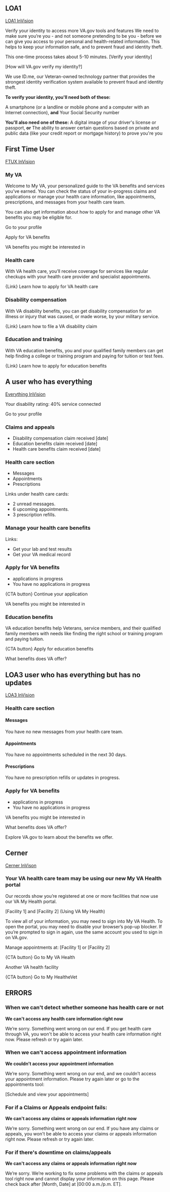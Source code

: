 ## LOA1

[LOA1 InVision](https://vsateams.invisionapp.com/share/SH10HT8JCKYM#/448032788_My_VA_LOA1)

Verify your identity to access more VA.gov tools and features
We need to make sure you’re you - and not someone pretending to be you - before we can give you access to your personal and health-related information. This helps to keep your information safe, and to prevent fraud and identity theft.

This one-time process takes about 5-10 minutes.
[Verify your identity]

[How will VA.gov verify my identity?]

We use ID.me, our Veteran-owned technology partner that provides the strongest identity verification system available to prevent fraud and identity theft.

**To verify your identity, you'll need both of these:**
           
A smartphone (or a landline or mobile phone and a computer with an Internet connection),
**and**
Your Social Security number</li>
       
**You'll also need one of these:**
A digital image of your driver's license or passport,
**or**
The ability to answer certain questions based on private and public data (like your credit report or mortgage history) to prove you're you



## First Time User

[FTUX InVision](https://vsateams.invisionapp.com/share/SH10HT8JCKYM#/448032787_My_VA_FTUX)

### My VA
Welcome to My VA, your personalized guide to the VA benefits and services you’ve earned. You can check the status of your in-progress claims and applications or manage your health care information, like appointments, prescriptions, and messages from your health care team.

You can also get information about how to apply for and manage other VA benefits you may be eligible for.

Go to your profile

Apply for VA benefits

VA benefits you might be interested in

### Health care
With VA health care, you’ll receive coverage for services like regular checkups with your health care provider and specialist appointments.

{Link} 
Learn how to apply for VA health care

### Disability compensation
With VA disability benefits, you can get disability compensation for an illness or injury that was caused, or made worse, by your military service.

{Link} 
Learn how to file a VA disability claim

### Education and training
With VA education benefits, you and your qualified family members can get help finding a college or training program and paying for tuition or test fees.
 
 {Link} 
Learn how to apply for education benefits



## A user who has everything

[Everything InVision](https://vsateams.invisionapp.com/share/SH10HT8JCKYM#/448032782_My_VA_Desktop_Everything)

Your disability rating: 40% service connected 

Go to your profile

### Claims and appeals

- Disability compensation claim received [date]
- Education benefits claim received [date]
- Health care benefits claim received [date]
 
### Health care section

- Messages
- Appointments
- Prescriptions
 
 
Links under health care cards:

- 2 unread messages.
- 6 upcoming appointments.
- 3 prescription refills.
 
### Manage your health care benefits 
 
Links:

- Get your lab and test results
- Get your VA medical record
 
### Apply for VA benefits

- applications in progress
- You have no applications in progress

{CTA button} 
Continue your application

VA benefits you might be interested in

### Education benefits
VA education benefits help Veterans, service members, and their qualified family members with needs like finding the right school or training program and paying tuition.
 
{CTA button} 
Apply for education benefits

What benefits does VA offer?


## LOA3 user who has everything but has no updates

[LOA3 InVision](https://vsateams.invisionapp.com/share/RNZWCZBXZJ6#/443287787_My_VA_No_Updates)

### Health care section

#### Messages
You have no new messages from your health care team.

#### Appointments
You have no appointments scheduled in the next 30 days.

#### Prescriptions
You have no prescription refills or updates in progress.

### Apply for VA benefits

- applications in progress
- You have no applications in progress

VA benefits you might be interested in

What benefits does VA offer?

Explore VA.gov to learn about the benefits we offer.


## Cerner

[Cerner InVison](https://vsateams.invisionapp.com/share/RNZWCZBXZJ6#/443287794_My_VA_Desktop_Cerner-MHV)

### Your VA health care team may be using our new My VA Health portal

Our records show you’re registered at one or more facilities that now use our VA My Health portal.

[Facility 1] and [Facility 2] (Using VA My Health)

To view all of your information, you may need to sign into My VA Health. To open the portal, you may need to disable your browser’s pop-up blocker. If you’re prompted to sign in again, use the same account you used to sign in on VA.gov.

Manage appointments at:
[Facility 1] or [Facility 2]

{CTA button} Go to My VA Health

Another VA health facility

{CTA button} Go to My HealtheVet


## ERRORS

### When we can't detect whether someone has health care or not

**We can't access any health care information right now**

We’re sorry. Something went wrong on our end. If you get health care through VA, you won't be able to access your health care information right now. Please refresh or try again later.


### When we can't access appointment information

**We couldn’t access your appointment information**

We’re sorry. Something went wrong on our end, and we couldn’t access your appointment information. Please try again later or go to the appointments tool:

[Schedule and view your appointments]


### For if a Claims or Appeals endpoint fails:

**We can't access any claims or appeals information right now**

We’re sorry. Something went wrong on our end. If you have any claims or appeals, you won't be able to access your claims or appeals information right now. Please refresh or try again later.


### For if there's downtime on claims/appeals

**We can't access any claims or appeals information right now**

We’re sorry. We’re working to fix some problems with the claims or appeals tool right now and cannot display your information on this page. Please check back after [Month, Date] at [00:00 a.m./p.m. ET].







